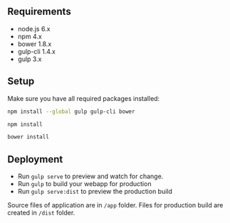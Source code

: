 ## Requirements

* node.js 6.x
* npm 4.x
* bower 1.8.x
* gulp-cli 1.4.x
* gulp 3.x

## Setup

Make sure you have all required packages installed:
```bash
npm install --global gulp gulp-cli bower
```
```bash
npm install
```
```bash
bower install
```

## Deployment

* Run `gulp serve` to preview and watch for change.
* Run `gulp` to build your webapp for production
* Run `gulp serve:dist` to preview the production build

Source files of application are in `/app` folder. 
Files for production build are created in `/dist` folder.